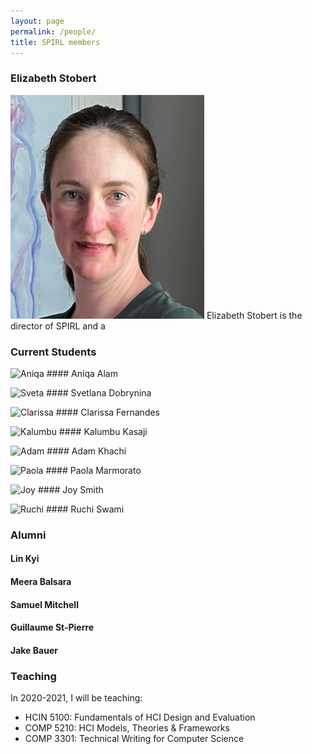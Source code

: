 ```yaml
---
layout: page
permalink: /people/
title: SPIRL members
---
```


### Elizabeth Stobert
![Elizabeth](/assets/img/elizabeth_headshot.png) Elizabeth Stobert is the director of SPIRL and a 


### Current Students

![Aniqa](/least-github-pages/assets/logo.png) #### Aniqa Alam

![Sveta](/least-github-pages/assets/logo.png) #### Svetlana Dobrynina

![Clarissa](/least-github-pages/assets/logo.png) #### Clarissa Fernandes

![Kalumbu](/least-github-pages/assets/logo.png) #### Kalumbu Kasaji

![Adam](/least-github-pages/assets/logo.png) #### Adam Khachi

![Paola](/least-github-pages/assets/logo.png) #### Paola Marmorato

![Joy](/least-github-pages/assets/logo.png) #### Joy Smith

![Ruchi](/least-github-pages/assets/logo.png) #### Ruchi Swami


### Alumni

#### Lin Kyi
#### Meera Balsara
#### Samuel Mitchell
#### Guillaume St-Pierre
#### Jake Bauer


### Teaching

In 2020-2021, I will be teaching: 

- HCIN 5100: Fundamentals of HCI Design and Evaluation
- COMP 5210: HCI Models, Theories & Frameworks
- COMP 3301: Technical Writing for Computer Science
